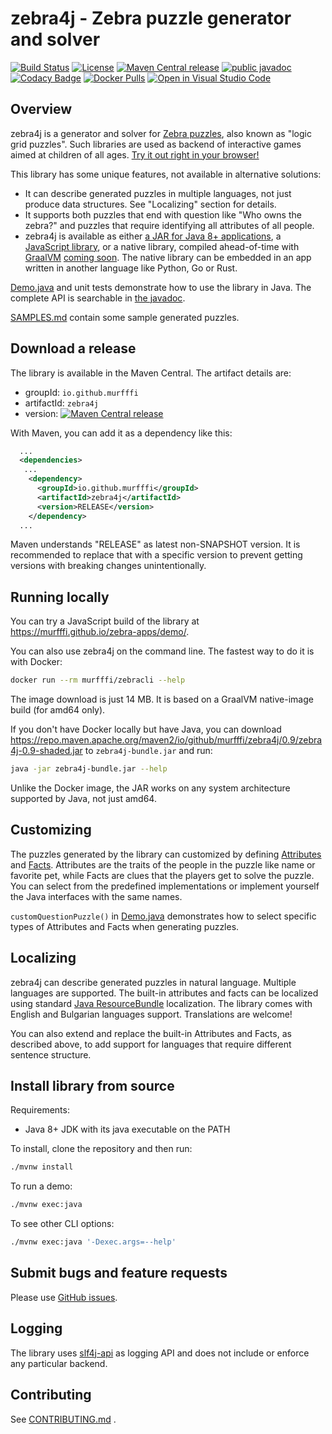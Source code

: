 # zebra4j - Zebra puzzle generator and solver

[![Build Status](https://app.travis-ci.com/murfffi/zebra4j.svg?branch=main)](https://app.travis-ci.com/murfffi/zebra4j)
[![License](https://img.shields.io/github/license/murfffi/zebra4j)](/LICENSE)
[![Maven Central release](https://maven-badges.herokuapp.com/maven-central/io.github.murfffi/zebra4j/badge.svg)](https://search.maven.org/artifact/io.github.murfffi/zebra4j)
[![public javadoc](https://javadoc.io/badge2/io.github.murfffi/zebra4j/javadoc.svg)](https://javadoc.io/doc/io.github.murfffi/zebra4j)
[![Codacy Badge](https://app.codacy.com/project/badge/Grade/e85598dea228465188b9e70774983532)](https://www.codacy.com/gh/murfffi/zebra4j/dashboard?utm_source=github.com&amp;utm_medium=referral&amp;utm_content=murfffi/zebra4j&amp;utm_campaign=Badge_Grade)
[![Docker Pulls](https://img.shields.io/docker/pulls/murfffi/zebracli)](https://hub.docker.com/r/murfffi/zebracli)
[![Open in Visual Studio Code](https://open.vscode.dev/badges/open-in-vscode.svg)](https://open.vscode.dev/murfffi/zebra4j)

## Overview

zebra4j is a generator and solver for [Zebra
puzzles](https://en.wikipedia.org/wiki/Zebra_Puzzle), also known as "logic grid
puzzles". Such libraries are used as backend of interactive games aimed at
children of all ages. [Try it out right in your browser!](https://murfffi.github.io/zebra-apps/demo/)

This library has some unique features, not available in alternative solutions:
- It can describe generated puzzles in multiple languages, not just produce data
  structures. See "Localizing" section for details.
- It supports both puzzles that end with question like "Who owns the zebra?" and
  puzzles that require identifying all attributes of all people.
- zebra4j is available as either 
  [a JAR for Java 8+ applications](https://search.maven.org/artifact/io.github.murfffi/zebra4j/),
  a [JavaScript library](https://github.com/murfffi/zebra-apps), or a native library,
  compiled ahead-of-time with [GraalVM](https://www.graalvm.org/reference-manual/native-image/)
  [coming soon](https://github.com/murfffi/zebra4j/issues/50).
  The native library can be embedded in an app written in another
  language like Python, Go or Rust.

[Demo.java](src/main/java/zebra4j/cli/Demo.java) and unit tests demonstrate how to use
the library in Java. The complete API is searchable in [the javadoc](https://murfffi.github.io/zebra4j/apidocs/).

[SAMPLES.md](SAMPLES.md) contain some sample generated puzzles.

## Download a release

The library is available in the Maven Central. The artifact details are:

- groupId: `io.github.murfffi`
- artifactId: `zebra4j`
- version: [![Maven Central release](https://maven-badges.herokuapp.com/maven-central/io.github.murfffi/zebra4j/badge.svg)](https://search.maven.org/artifact/io.github.murfffi/zebra4j)

With Maven, you can add it as a dependency like this:

```xml
  ...
  <dependencies>
   ...
    <dependency>
      <groupId>io.github.murfffi</groupId>
      <artifactId>zebra4j</artifactId>
      <version>RELEASE</version>
    </dependency>
  ...
```

Maven understands "RELEASE" as latest non-SNAPSHOT version. It is recommended to
replace that with a specific version to prevent getting versions with breaking
changes unintentionally.

## Running locally

You can try a JavaScript build of the library at
<https://murfffi.github.io/zebra-apps/demo/>.

You can also use zebra4j on the command line. The fastest way to do it is with Docker:

```bash
docker run --rm murfffi/zebracli --help
```

The image download is just 14 MB. It is based on a GraalVM native-image build (for amd64 only).

If you don't have Docker locally but have Java, you can download
<https://repo.maven.apache.org/maven2/io/github/murfffi/zebra4j/0.9/zebra4j-0.9-shaded.jar> to
`zebra4j-bundle.jar` and run:

```bash
java -jar zebra4j-bundle.jar --help
```

Unlike the Docker image, the JAR works on any system architecture supported by Java, not just amd64.

## Customizing

The puzzles generated by the library can customized by defining
[Attributes](src/main/java/zebra4j/Attribute.java#L21)
and [Facts](src/main/java/zebra4j/fact/Fact.java#L21).
Attributes are the traits of the people in the puzzle like name or favorite pet,
while Facts are clues that the players get to solve the puzzle. You can select
from the predefined implementations or implement yourself the Java interfaces
with the same names.

`customQuestionPuzzle()` in
[Demo.java](src/main/java/zebra4j/cli/Demo.java)
demonstrates how to select specific types of Attributes and Facts when
generating puzzles.

## Localizing

zebra4j can describe generated puzzles in natural language. Multiple languages
are supported. The built-in attributes and facts can be localized using standard
[Java ResourceBundle](https://docs.oracle.com/javase/tutorial/i18n/resbundle/index.html)
localization. The library comes with English and Bulgarian languages support.
Translations are welcome!

You can also extend and replace the built-in Attributes and Facts, as described
above, to add support for languages that require different sentence structure.

## Install library from source

Requirements:
- Java 8+ JDK with its java executable on the PATH

To install, clone the repository and then run:

```bash
./mvnw install
```

To run a demo:

```bash
./mvnw exec:java
```

To see other CLI options:

```bash
./mvnw exec:java '-Dexec.args=--help'
```

## Submit bugs and feature requests

Please use [GitHub issues](https://github.com/murfffi/zebra4j/issues).

## Logging

The library uses [slf4j-api](http://www.slf4j.org/) as logging API and does not
include or enforce any particular backend.

## Contributing

<!-- https://github.blog/2013-01-31-relative-links-in-markup-files/ -->
See [CONTRIBUTING.md](CONTRIBUTING.md) .
